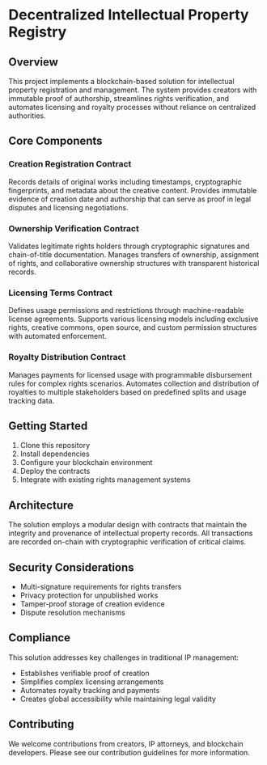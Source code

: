 # Decentralized Intellectual Property Registry

## Overview
This project implements a blockchain-based solution for intellectual property registration and management. The system provides creators with immutable proof of authorship, streamlines rights verification, and automates licensing and royalty processes without reliance on centralized authorities.

## Core Components

### Creation Registration Contract
Records details of original works including timestamps, cryptographic fingerprints, and metadata about the creative content. Provides immutable evidence of creation date and authorship that can serve as proof in legal disputes and licensing negotiations.

### Ownership Verification Contract
Validates legitimate rights holders through cryptographic signatures and chain-of-title documentation. Manages transfers of ownership, assignment of rights, and collaborative ownership structures with transparent historical records.

### Licensing Terms Contract
Defines usage permissions and restrictions through machine-readable license agreements. Supports various licensing models including exclusive rights, creative commons, open source, and custom permission structures with automated enforcement.

### Royalty Distribution Contract
Manages payments for licensed usage with programmable disbursement rules for complex rights scenarios. Automates collection and distribution of royalties to multiple stakeholders based on predefined splits and usage tracking data.

## Getting Started
1. Clone this repository
2. Install dependencies
3. Configure your blockchain environment
4. Deploy the contracts
5. Integrate with existing rights management systems

## Architecture
The solution employs a modular design with contracts that maintain the integrity and provenance of intellectual property records. All transactions are recorded on-chain with cryptographic verification of critical claims.

## Security Considerations
- Multi-signature requirements for rights transfers
- Privacy protection for unpublished works
- Tamper-proof storage of creation evidence
- Dispute resolution mechanisms

## Compliance
This solution addresses key challenges in traditional IP management:
- Establishes verifiable proof of creation
- Simplifies complex licensing arrangements
- Automates royalty tracking and payments
- Creates global accessibility while maintaining legal validity

## Contributing
We welcome contributions from creators, IP attorneys, and blockchain developers. Please see our contribution guidelines for more information.
